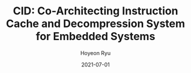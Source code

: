 ---
layout: publication_info  # FIXED! DO NOT CHANGE!
author: "Hoyeon Ryu"   # your name (do not specify the publication authors, please specify publication authors at "pub_authors")
title:  "CID: Co-Architecting Instruction Cache and Decompression System for Embedded Systems"  # publication title
date:   2021-07-01  # publication date (not the blog posting date...)

description: |  # provide a brief explanation of your work!
    TBD

params:
    pub_authors:  # publication authors
        - "Jinkwon Kim"
        - "/members/seokin_hong"
        - "Jeongkyu Hong"
        - "Soontae Kim"

    pub_venue: "IEEE Transactions on Computers ( Volume: 70, Issue: 7, 01 July 2021)"  # full venue name (conference and journal name)

    pub_url: https://ieeexplore.ieee.org/abstract/document/9143415  # URL to get access to the publication (comment this line if you don't have publicaiton URL)
    pub_thumbnail: "thumbnail.png"  # image of the thumbnail (comment this line if you don't have any thumbnail to reveal)

    pub_abstract: |  # abstract of your publication
        Code compression is widely used to reduce the footprint of code memory in cost-sensitive embedded systems. However, despite the small code size, the decompressor and the address translator required to support the code compression incur energy and area overheads. To reduce such overheads while still supporting code compression, we co-architect the instruction cache and decompression system (CID). In CID, each component is placed at the optimal location and the instruction cache is redesigned to recognize the compression state and retain the original address, through the cache division and address space decompression process. As a result of the cache division, the energy consumption and area overheads of the CID instruction cache are reduced. Since the decompressor overhead depends on the code compression technique, we propose a new code compression technique called entropy-based pattern code compression, which reduces overheads of the decompressor. Our experimental results show that the total energy consumption of the instruction cache and decompression system is reduced by up to 29.7 percent and their area is reduced by up to 15.4 percent compared to the post-cache architecture with almost no performance degradation, while achieving an 18.8 percent improvement in the compression ratio compared to the state-of-the-art code compression technique.

    pub_keywords:  # keywords of your publication
        - TBD

    # Publication Classes: choose one of the class specified below (see more details at "config.yaml")
    #   - ACC : Accelerator
    #   - MS  : Memory System
    #   - CA  : Computer Architecture
    #   - OS  : Operating Systems
    #   - NDP : Near Data Processing / Processing In Memory
    pub_class: "MS"  # choose any class of the publication
---
